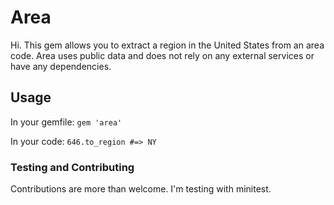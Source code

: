 # Area

Hi. This gem allows you to extract a region in the United States from an area code. Area uses public data and does not rely on any external services or have any dependencies.

## Usage

In your gemfile: `gem 'area'`

In your code: `646.to_region #=> NY`

### Testing and Contributing

Contributions are more than welcome. I'm testing with minitest.
